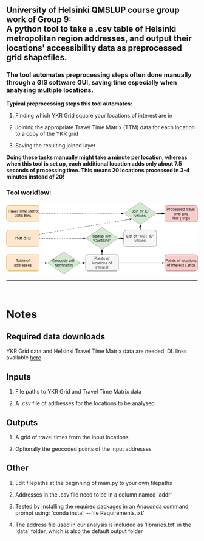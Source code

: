 ## University of Helsinki QMSLUP course group work of Group 9: <br/> A python tool to take a .csv table of Helsinki metropolitan region addresses, and output their locations' accessibility data as preprocessed grid shapefiles.

### The tool automates preprocessing steps often done manually through a GIS software GUI, saving time especially when analysing multiple locations.

**Typical preprocessing steps this tool automates:**

1. Finding which YKR Grid square your locations of interest are in

2. Joining the appropriate Travel Time Matrix (TTM) data for each location to a copy of the YKR grid

3. Saving the resulting joined layer

**Doing these tasks manually might take a minute per location, whereas when this tool is set up, each additional location adds only about 7.5 seconds of processing time. This means 20 locations processed in 3-4 minutes instead of 20!**

### Tool workflow:

![Flowchart](Tool_workflow.png)

-----
<br/>

# Notes

## Required data downloads

YKR Grid data and Helsinki Travel Time Matrix data are needed: DL links available [here](https://blogs.helsinki.fi/saavutettavuus/paakaupunkiseudun-matka-aikamatriisi-2018/)

## Inputs

1. File paths to YKR Grid and Travel Time Matrix data

2. A .csv file of addresses for the locations to be analysed

## Outputs

1. A grid of travel times from the input locations

2. Optionally the geocoded points of the input addresses


## Other

1. Edit filepaths at the beginning of main.py to your own filepaths

2. Addresses in the .csv file need to be in a column named 'addr'

3. Tested by installing the required packages in an Anaconda command prompt using: 'conda install --file Requirements.txt'

4. The address file used in our analysis is included as 'libraries.txt' in the 'data' folder, which is also the default output folder
